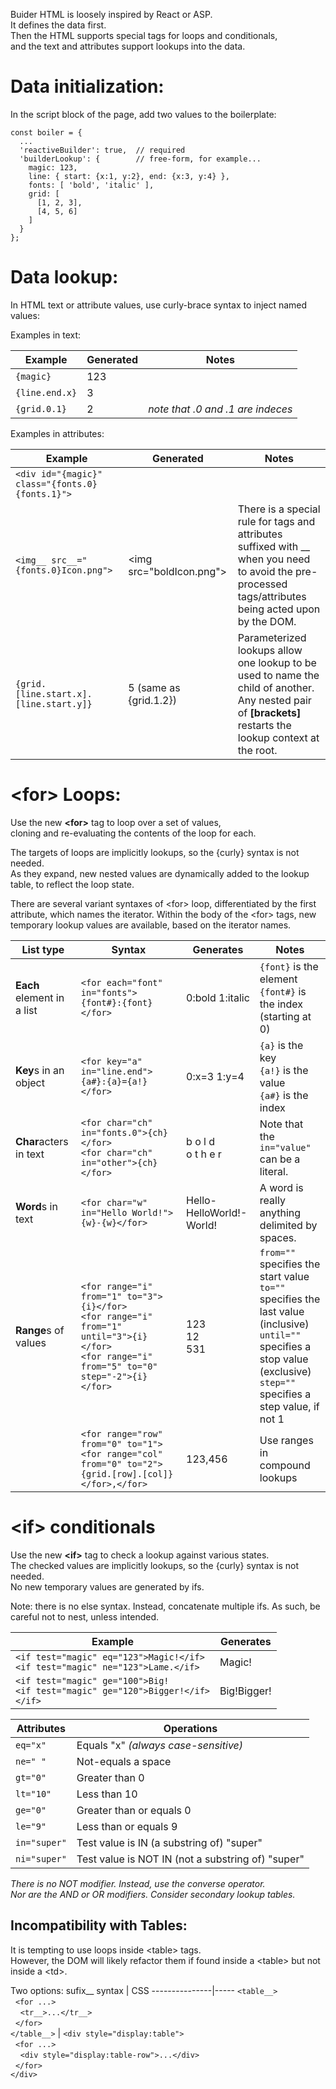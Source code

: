 Buider HTML is loosely inspired by React or ASP.  
It defines the data first.  
Then the HTML supports special tags for loops and conditionals,  
and the text and attributes support lookups into the data.  
  
# Data initialization:
In the script block of the page, add two values to the boilerplate:

```
const boiler = {
  ...
  'reactiveBuilder': true,  // required
  'builderLookup': {        // free-form, for example...
    magic: 123,
    line: { start: {x:1, y:2}, end: {x:3, y:4} },
    fonts: [ 'bold', 'italic' ],
    grid: [
      [1, 2, 3],
      [4, 5, 6]
    ]
  }
};
``` 

# Data lookup:
In HTML text or attribute values, use curly-brace syntax to inject named values:

Examples in text:

Example  | Generated   | Notes
---------|-------------|----------
`{magic}` | 123 |
`{line.end.x}` | 3 |
`{grid.0.1}` | 2 | _note that .0 and .1 are indeces_
      
Examples in attributes:

Example | Generated | Notes
--------|-----------|-------
`<div id="{magic}" class="{fonts.0} {fonts.1}">` | <div id="123" class="bold italic">
`<img__ src__="{fonts.0}Icon.png">` | \<img src="boldIcon.png"> | There is a special rule for tags and attributes suffixed with __ <br> when you need to avoid the pre-processed tags/attributes being acted upon by the DOM.
`{grid.[line.start.x].[line.start.y]}` | 5  (same as {grid.1.2}) | Parameterized lookups allow one lookup to be used to name the child of another. <br> Any nested pair of **\[brackets]** restarts the lookup context at the root.
  
# \<for> Loops:
Use the new **\<for>** tag to loop over a set of values,  
cloning and re-evaluating the contents of the loop for each.  

The targets of loops are implicitly lookups, so the {curly} syntax is not needed.  
As they expand, new nested values are dynamically added to the lookup table, to reflect the loop state.  

There are several variant syntaxes of \<for> loop, differentiated by the first attribute, which names the iterator.
Within the body of the \<for> tags, new temporary lookup values are available, based on the iterator names.

List type | Syntax | Generates | Notes
----------|--------|-----------|------
**Each** element in a list | `<for each="font" in="fonts">{font#}:{font} </for>` | 0:bold 1:italic | `{font}` is the element <br> `{font#}` is the index (starting at 0)
**Key**s in an object | `<for key="a" in="line.end">{a#}:{a}={a!} </for>` | 0:x=3 1:y=4 | `{a}` is the key <br> `{a!}` is the value <br> `{a#}` is the index
**Char**acters in text | `<for char="ch" in="fonts.0">{ch} </for>` <br> `<for char="ch" in="other">{ch} </for>` | b o l d <br> o t h e r | Note that the `in="value"` can be a literal.
**Word**s in text | `<for char="w" in="Hello World!">{w}-{w}</for>` | Hello-HelloWorld!-World! | A word is really anything delimited by spaces.
**Range**s of values | `<for range="i" from="1" to="3">{i}</for>` <br> `<for range="i" from="1" until="3">{i}</for>` <br> `<for range="i" from="5" to="0" step="-2">{i}</for>` | 123 <br> 12 <br> 531 | `from=""`   specifies the start value <br> `to=""` specifies the last value (inclusive) <br> `until=""` specifies a stop value (exclusive) <br> `step=""` specifies a step value, if not 1
| | `<for range="row" from="0" to="1"><for range="col" from="0" to="2">{grid.[row].[col]}</for>,</for>` | 123,456 | Use ranges in compound lookups

# \<if> conditionals
Use the new **\<if>** tag to check a lookup against various states.  
The checked values are implicitly lookups, so the {curly} syntax is not needed.  
No new temporary values are generated by ifs.  

Note: there is no else syntax. Instead, concatenate multiple ifs.
As such, be careful not to nest, unless intended.
 
Example | Generates 
--------|-----------
`<if test="magic" eq="123">Magic!</if>` <br> `<if test="magic" ne="123">Lame.</if>` | Magic!
`<if test="magic" ge="100">Big!` <br> `<if test="magic" ge="120">Bigger!</if>` <br> `</if>` | Big!Bigger!
  
Attributes | Operations
-----------|------------
`eq="x"`      | Equals "x" _(always case-sensitive)_
`ne=" "`      | Not-equals a space
`gt="0"`      | Greater than 0
`lt="10"`     | Less than 10
`ge="0"`      | Greater than or equals 0
`le="9"`      | Less than or equals 9
`in="super"`  | Test value is IN (a substring of) "super"
`ni="super"`  | Test value is NOT IN (not a substring of) "super"

_There is no NOT modifier. Instead, use the converse operator._  
_Nor are the AND or OR modifiers. Consider secondary lookup tables._  
 
  
## Incompatibility with Tables:
It is tempting to use loops inside \<table> tags.  
However, the DOM will likely refactor them if found inside a \<table> but not inside a \<td>.

Two options:
sufix__ syntax | CSS
---------------|-----
`<table__>` <br>&nbsp;&nbsp;`<for ...>` <br>&nbsp;&nbsp;&nbsp;&nbsp;`<tr__>...</tr__>` <br>&nbsp;&nbsp;`</for>` <br> `</table__>` | `<div style="display:table">` <br>&nbsp;&nbsp;`<for ...>` <br>&nbsp;&nbsp;&nbsp;&nbsp;`<div style="display:table-row">...</div>` <br>&nbsp;&nbsp;`</for>` <br> `</div>`

